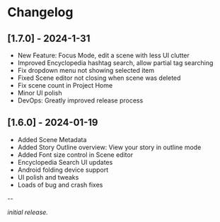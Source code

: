 # Changelog

## [1.7.0] - 2024-1-31

- New Feature: Focus Mode, edit a scene with less UI clutter
- Improved Encyclopedia hashtag search, allow partial tag searching
- Fix dropdown menu not showing selected item
- Fixed Scene editor not closing when scene was deleted
- Fix scene count in Project Home
- Minor UI polish
- DevOps: Greatly improved release process


## [1.6.0] - 2024-01-19

- Added Scene Metadata
- Added Story Outline overview: View your story in outline mode
- Added Font size control in Scene editor
- Encyclopedia Search UI updates
- Android folding device support
- UI polish and tweaks
- Loads of bug and crash fixes

--

_initial release._


